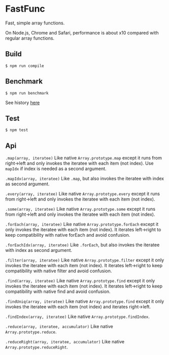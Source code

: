 # FastFunc

Fast, simple array functions.

On Node.js, Chrome and Safari, performance is about x10 compared with regular array functions.

## Build

`$ npm run compile`

## Benchmark

`$ npm run benchmark`

See history [here](./benchmark/history)

## Test

`$ npm test`

## Api

`.map(array, iteratee)`
Like native `Array.prototype.map` except it
runs from right->left and only invokes the iteratee
with each item (not index). Use `mapIdx` if index is
needed as a second argument.

`.mapIdx(array, iteratee)`
Like `.map`, but also invokes the iteratee with index as
second argument.

`.every(array, iteratee)`
Like native `Array.prototype.every` except it
runs from right->left and only invokes the iteratee
with each item (not index).

`.some(array, iteratee)`
Like native `Array.prototype.some` except it
runs from right->left and only invokes the iteratee
with each item (not index).

`.forEach(array, iteratee)`
Like native `Array.prototype.forEach` except it
only invokes the iteratee with each item (not index).
It iterates left->right to keep compatibility with native forEach
and avoid confusion.

`.forEachIdx(array, iteratee)`
Like `.forEach`, but also invokes the iteratee with index as
second argument.

`.filter(array, iteratee)`
Like native `Array.prototype.filter` except it
only invokes the iteratee with each item (not index).
It iterates left->right to keep compatibility with native
filter and avoid confusion.

`.find(array, iteratee)`
Like native `Array.prototype.find` except it
only invokes the iteratee with each item (not index).
It iterates left->right to keep compatibility with native
find and avoid confusion.

`.findUniq(array, iteratee)`
Like native `Array.prototype.find` except it
only invokes the iteratee with each item (not index) and
iterates right->left.

`.findIndex(array, iteratee)`
Like native `Array.prototype.findIndex`.

`.reduce(array, iteratee, accumulator)`
Like native `Array.prototype.reduce`.

`.reduceRight(array, iteratee, accumulator)`
Like native `Array.prototype.reduceRight`.
